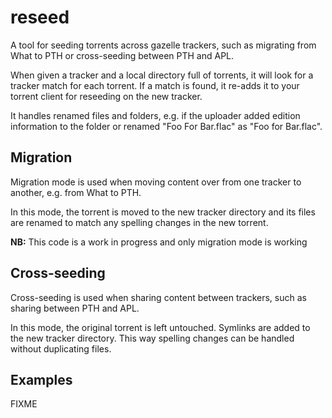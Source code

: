 # reseed

A tool for seeding torrents across gazelle trackers, such as
migrating from What to PTH or cross-seeding between PTH and APL.

When given a tracker and a local directory full of torrents,
it will look for a tracker match for each torrent.
If a match is found,
it re-adds it to your torrent client for reseeding on the new tracker.

It handles renamed files and folders,
e.g. if the uploader added edition information to the folder
or renamed "Foo For Bar.flac" as "Foo for Bar.flac".

## Migration

Migration mode is used when moving content over from one tracker to another,
e.g. from What to PTH.

In this mode,
the torrent is moved to the new tracker directory
and its files are renamed to match any spelling changes in the new torrent.

**NB:**  This code is a work in progress and only migration mode is working

## Cross-seeding

Cross-seeding is used when sharing content between trackers,
such as sharing between PTH and APL.

In this mode, the original torrent is left untouched.
Symlinks are added to the new tracker directory.
This way spelling changes can be handled without duplicating files.

## Examples

FIXME
